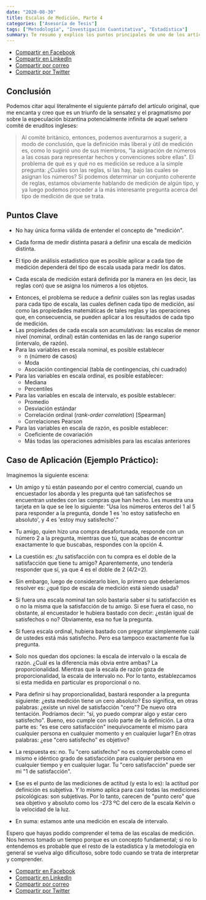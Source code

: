 ```yaml
---
date: "2020-08-30"
title: Escalas de Medición, Parte 4
categories: ["Asesoría de Tesis"]
tags: ["Metodología", "Investigación Cuantitativa", "Estadística"]
summary: Te resumo y explico los puntos principales de uno de los artículos más importantes de la metodología cuantitativa, muy en especial para los psicólogos y estudiantes de psicología, el clásico "On the Theory of Scales of Measurement", de Stevens. Puedes leer la primera parte [aquí](https://www.martinvargas.org.pe/post/em01/), la segunda [aquí](https://www.martinvargas.org.pe/post/em02/), y la tercera [aquí](https://www.martinvargas.org.pe/post/em03/).
---
```


- [Compartir en Facebook]( https://www.facebook.com/sharer/sharer.php?u=https%3A//www.martinvargas.org.pe/post/em04/)
- [Compartir en LinkedIn](https://www.linkedin.com/shareArticle?mini=true&url=https%3A//www.martinvargas.org.pe/post/pc/&title=El%20Drama%20de%20la%20Comunicaci%C3%B3n%20y%20la%20Precariedad%20de%20la%20Ciencia&summary=&source=)
- [Compartir por correo](mailto:?subject=Interesante%20Art%C3%ADculo&body=Comparto%20un%20art%C3%ADculo%20interesante%3A%20https%3A//www.martinvargas.org.pe/post/em04/)
- [Compartir por Twitter](https://twitter.com/intent/tweet?text=Les%20comparto%20un%20art%C3%ADculo%20interesante%3A%0Ahttps%3A//www.martinvargas.org.pe/post/em04/)

## Conclusión

Podemos citar aquí literalmente el siguiente párrafo del artículo original, que me encanta y creo que es un triunfo de la sensatez y el pragmatismo por sobre la especulación bizantina potencialmente infinita de aquel señero comité de eruditos ingleses:

>Al comité británico, entonces, podemos aventurarnos a sugerir, a modo de conclusión, que la definición más liberal y útil de medición es, como lo sugirió uno de sus miembros, "la asignación de números a las cosas para representar hechos y convenciones sobre ellas". El problema de qué es y qué no es medición se reduce a la simple pregunta: ¿Cuáles son las reglas, si las hay, bajo las cuales se asignan los números? Si podemos determinar un conjunto coherente de reglas, estamos obviamente hablando de medición de algún tipo, y ya luego podemos proceder a la más interesante pregunta  acerca del tipo de medición de que se trata.

## Puntos Clave

- No hay única forma válida de entender el concepto de "medición".

- Cada forma de medir distinta pasará a definir una escala de medición distinta.

- El tipo de análisis estadístico que es posible aplicar a cada tipo de medición dependerá del tipo de escala usada para medir los datos.

- Cada escala de medición estará definida por la manera en (es decir, las reglas con) que se asigna los números a los objetos. 
* Entonces, el problema se reduce a definir cuáles son las reglas usadas para cada tipo de escala, las cuales definen cada tipo de medición, así como las propiedades matemáticas de tales reglas y las operaciones que, en consecuencia, se pueden aplicar a los resultados de cada tipo de medición.
* Las propiedades de cada escala son acumulativas: las escalas de menor nivel (nominal, ordinal) están contenidas en las de rango superior (intervalo, de razón).
* Para las variables en escala nominal, es posible establecer 
    * n (número de casos)
    * Moda
    * Asociación contingencial (tabla de contingencias, chi cuadrado)
* Para las variables en escala ordinal, es posible establecer:
    * Mediana
    * Percentiles
* Para las variables en escala de intervalo, es posible establecer:
    * Promedio
    * Desviación estándar
    * Correlación ordinal (*rank-order correlation*) [Spearman]
    * Correlaciones Pearson
* Para las variables en escala de razón, es posible establecer:
    * Coeficiente de covariación
    * Más todas las operaciones admisibles para las escalas anteriores

## Caso de Aplicación (Ejemplo Práctico):

Imaginemos la siguiente escena: 

  * Un amigo y tú están paseando por el centro comercial, cuando un encuestador los aborda y les pregunta qué tan satisfechos se encuentran ustedes con las compras que han hecho. Les muestra una tarjeta en la que se lee lo siguiente: "Usa los números enteros del 1 al 5 para responder a la pregunta, donde 1 es 'no estoy satisfecho en absoluto', y 4 es 'estoy muy satisfecho'." 
  
  * Tu amigo, quien hizo una compra desafortunada, responde con un número 2 a la pregunta, mientras que tú, que acabas de encontrar exactamente lo que buscabas, respondes con la opción 4. 
  
  * La cuestión es: ¿tu satisfacción con tu compra es el doble de la satisfacción que tiene tu amigo? Aparentemente, uno tendería responder que sí, ya que 4 es el doble de 2 (4/2=2). 
  
  * Sin embargo,  luego de considerarlo bien, lo primero que deberíamos resolver es: ¿qué tipo de escala de medición está siendo usada? 
  
  * Si fuera una escala nominal tan solo bastaría saber si tu satisfacción es o no la misma que la satisfacción de tu amigo. Si ese fuera el caso, no obstante, al encuestador le hubiera bastado con decir: ¿están igual de satisfechos o no? Obviamente, esa no fue la pregunta. 
  
  * Si fuera escala ordinal, hubiera bastado con preguntar  simplemente cuál de ustedes está más satisfecho. Pero esa tampoco exactamente fue la pregunta.
  
  * Solo nos quedan dos opciones: la escala de intervalo o la escala de razón. ¿Cuál es la diferencia más obvia entre ambas? La proporcionalidad. Mientras que la escala de razón goza de proporcionalidad, la escala de intervalo no. Por lo tanto, establezcamos si esta medida en particular es proporcional o no.
  
  * Para definir si hay proporcionalidad, bastará responder a la pregunta siguiente: ¿esta medición tiene un cero absoluto? Eso significa, en otras palabras: ¿existe un nivel de satisfacción "cero"? De nuevo otra tentación. Podríamos decir: "sí, yo puedo comprar algo y estar cero satisfecho". Bueno, eso cumple con solo parte de la definición. La otra parte es: "es ese cero satisfacción" inequívocamente el mismo para cualquier persona en cualquier momento y en cualquier lugar? En otras palabras: ¿ese "cero satisfecho" es objetivo?
  
  * La respuesta es: no. Tu "cero satisfecho" no es comprobable como el mismo e idéntico grado de satisfacción para cualquier persona en cualquier tiempo y en cualquier lugar. Tu "cero satisfacción" puede ser mi "1 de satisfacción". 
  
  * Ese es el punto de las mediciones de actitud (y esta lo es): la actitud por definición es subjetiva. Y lo mismo aplica para casi todas las mediciones psicológicas: son subjetivas. Por lo tanto, carecen de "punto cero" que sea objetivo y absoluto como los -273 ºC del cero de la escala Kelvin o la velocidad de la luz. 
  
  * En suma: estamos ante una medición en escala de intervalo. 

Espero que hayas podido comprender el tema de las escalas de medición. Nos hemos tomado un tiempo porque es un concepto fundamental; si no lo entendemos es probable que el resto de la estadística y la metodología en general se vuelva algo dificultoso, sobre todo cuando se trata de interpretar y comprender.

- [Compartir en Facebook]( https://www.facebook.com/sharer/sharer.php?u=https%3A//www.martinvargas.org.pe/post/em04/)
- [Compartir en LinkedIn](https://www.linkedin.com/shareArticle?mini=true&url=https%3A//www.martinvargas.org.pe/post/pc/&title=El%20Drama%20de%20la%20Comunicaci%C3%B3n%20y%20la%20Precariedad%20de%20la%20Ciencia&summary=&source=)
- [Compartir por correo](mailto:?subject=Interesante%20Art%C3%ADculo&body=Comparto%20un%20art%C3%ADculo%20interesante%3A%20https%3A//www.martinvargas.org.pe/post/em04/)
- [Compartir por Twitter](https://twitter.com/intent/tweet?text=Les%20comparto%20un%20art%C3%ADculo%20interesante%3A%0Ahttps%3A//www.martinvargas.org.pe/post/em04/)